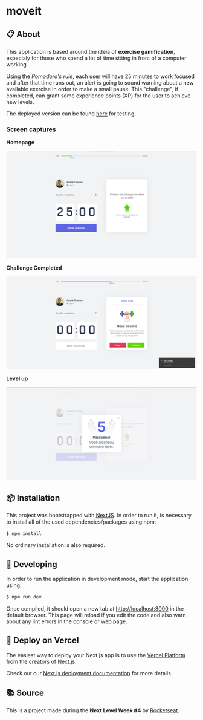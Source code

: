 # moveit

## 📋 About

This application is based around the ideia of **exercise gamification**, especialy for those who spend a lot of time sitting in front of a computer working. 

Using the *Pomodoro's rule*, each user will have 25 minutes to work focused and after that time runs out, an alert is going to sound warning about a new available exercise in order to make a small pause. This "challenge", if completed, can grant some experience points (XP) for the user to achieve new levels.  

The deployed version can be found [here](https://moveit-pi-lake.vercel.app/) for testing.

### Screen captures

**Homepage**

![Homepage](https://github.com/andrecreppe/moveit/blob/main/images/home.png?raw=true)

**Challenge Completed**

![Challenge Completed](https://github.com/andrecreppe/moveit/blob/main/images/completed.png?raw=true)

**Level up**

![Level up](https://github.com/andrecreppe/moveit/blob/main/images/level-up.png?raw=true)


## 📦 Installation

This project was bootstrapped with [NextJS](https://nextjs.org/). In order to run it, is necessary to install all of the used dependencies/packages using npm:

```bash
$ npm install
```

No ordinary installation is also required.

## 📐 Developing

In order to run the application in development mode, start the application using:

```bash
$ npm run dev
```

Once compiled, it should open a new tab at [http://localhost:3000](http://localhost:3000) in the default browser. This page will reload if you edit the code and also warn about any lint errors in the console or web page.

## 🚀 Deploy on Vercel

The easiest way to deploy your Next.js app is to use the [Vercel Platform](https://vercel.com/new?utm_medium=default-template&filter=next.js&utm_source=create-next-app&utm_campaign=create-next-app-readme) from the creators of Next.js.

Check out our [Next.js deployment documentation](https://nextjs.org/docs/deployment) for more details.

## 📚 Source

This is a project made during the **Next Level Week #4** by [Rocketseat](https://rocketseat.com.br/).
